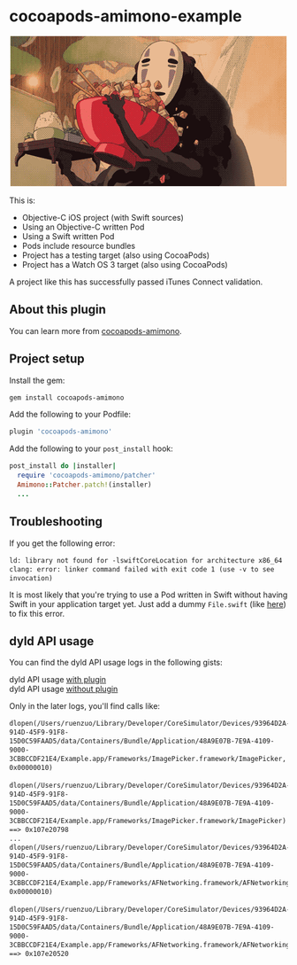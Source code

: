 # cocoapods-amimono-example

<p align="center">
  <img src="https://raw.githubusercontent.com/Ruenzuo/res/master/amimono-example.gif" alt="amimono-example"/>
</p>

This is:

* Objective-C iOS project (with Swift sources) 
* Using an Objective-C written Pod 
* Using a Swift written Pod
* Pods include resource bundles
* Project has a testing target (also using CocoaPods)
* Project has a Watch OS 3 target (also using CocoaPods)

A project like this has successfully passed iTunes Connect validation.

## About this plugin

You can learn more from [cocoapods-amimono](https://github.com/Ruenzuo/cocoapods-amimono).

## Project setup

Install the gem:

```bash
gem install cocoapods-amimono
````

Add the following to your Podfile:

```ruby
plugin 'cocoapods-amimono'
```

Add the following to your `post_install` hook:

```ruby
post_install do |installer|
  require 'cocoapods-amimono/patcher'
  Amimono::Patcher.patch!(installer)
  ...
```

## Troubleshooting

If you get the following error: 

```
ld: library not found for -lswiftCoreLocation for architecture x86_64
clang: error: linker command failed with exit code 1 (use -v to see invocation)
```

It is most likely that you're trying to use a Pod written in Swift without having Swift in your application target yet. Just add a dummy `File.swift` (like [here](https://github.com/Ruenzuo/cocoapods-amimono-example/commit/3f01e506c16a907d2b2a1cf06c61ab4a20b863e1)) to fix this error.

## dyld API usage

You can find the dyld API usage logs in the following gists:

dyld API usage [with plugin](https://gist.github.com/Ruenzuo/743bd09faab9157274432849107f55f7)  
dyld API usage [without plugin](https://gist.github.com/Ruenzuo/14192623ec266ae62b824cbf3dd3b012)  

Only in the later logs, you'll find calls like:

```
dlopen(/Users/ruenzuo/Library/Developer/CoreSimulator/Devices/93964D2A-914D-45F9-91F8-15D0C59FAAD5/data/Containers/Bundle/Application/48A9E07B-7E9A-4109-9000-3CBBCCDF21E4/Example.app/Frameworks/ImagePicker.framework/ImagePicker, 0x00000010)
  dlopen(/Users/ruenzuo/Library/Developer/CoreSimulator/Devices/93964D2A-914D-45F9-91F8-15D0C59FAAD5/data/Containers/Bundle/Application/48A9E07B-7E9A-4109-9000-3CBBCCDF21E4/Example.app/Frameworks/ImagePicker.framework/ImagePicker) ==> 0x107e20798
...
dlopen(/Users/ruenzuo/Library/Developer/CoreSimulator/Devices/93964D2A-914D-45F9-91F8-15D0C59FAAD5/data/Containers/Bundle/Application/48A9E07B-7E9A-4109-9000-3CBBCCDF21E4/Example.app/Frameworks/AFNetworking.framework/AFNetworking, 0x00000010)
  dlopen(/Users/ruenzuo/Library/Developer/CoreSimulator/Devices/93964D2A-914D-45F9-91F8-15D0C59FAAD5/data/Containers/Bundle/Application/48A9E07B-7E9A-4109-9000-3CBBCCDF21E4/Example.app/Frameworks/AFNetworking.framework/AFNetworking) ==> 0x107e20520
```
